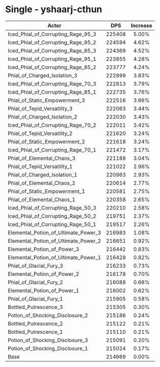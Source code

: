 # Single - yshaarj-cthun
| Actor | DPS | Increase |
|---|:---:|:---:|
|Iced_Phial_of_Corrupting_Rage_95_3|225408|5.00%|
|Iced_Phial_of_Corrupting_Rage_95_2|224594|4.62%|
|Iced_Phial_of_Corrupting_Rage_85_3|224369|4.52%|
|Iced_Phial_of_Corrupting_Rage_95_1|223855|4.28%|
|Iced_Phial_of_Corrupting_Rage_85_2|223777|4.24%|
|Phial_of_Charged_Isolation_3|222899|3.83%|
|Iced_Phial_of_Corrupting_Rage_70_3|222813|3.79%|
|Iced_Phial_of_Corrupting_Rage_85_1|222735|3.76%|
|Phial_of_Static_Empowerment_3|222516|3.66%|
|Phial_of_Tepid_Versatility_3|222063|3.44%|
|Phial_of_Charged_Isolation_2|222030|3.43%|
|Iced_Phial_of_Corrupting_Rage_70_2|222011|3.42%|
|Phial_of_Tepid_Versatility_2|221620|3.24%|
|Phial_of_Static_Empowerment_2|221618|3.24%|
|Iced_Phial_of_Corrupting_Rage_70_1|221472|3.17%|
|Phial_of_Elemental_Chaos_3|221188|3.04%|
|Phial_of_Tepid_Versatility_1|221022|2.96%|
|Phial_of_Charged_Isolation_1|220963|2.93%|
|Phial_of_Elemental_Chaos_2|220614|2.77%|
|Phial_of_Static_Empowerment_1|220581|2.75%|
|Phial_of_Elemental_Chaos_1|220358|2.65%|
|Iced_Phial_of_Corrupting_Rage_50_3|220210|2.58%|
|Iced_Phial_of_Corrupting_Rage_50_2|219751|2.37%|
|Iced_Phial_of_Corrupting_Rage_50_1|219517|2.26%|
|Elemental_Potion_of_Ultimate_Power_3|216983|1.08%|
|Elemental_Potion_of_Ultimate_Power_2|216651|0.92%|
|Elemental_Potion_of_Power_3|216442|0.83%|
|Elemental_Potion_of_Ultimate_Power_1|216428|0.82%|
|Phial_of_Glacial_Fury_3|216233|0.73%|
|Elemental_Potion_of_Power_2|216178|0.70%|
|Phial_of_Glacial_Fury_2|216088|0.66%|
|Elemental_Potion_of_Power_1|216002|0.62%|
|Phial_of_Glacial_Fury_1|215905|0.58%|
|Bottled_Putrescence_3|215305|0.30%|
|Potion_of_Shocking_Disclosure_2|215186|0.24%|
|Bottled_Putrescence_2|215122|0.21%|
|Bottled_Putrescence_1|215110|0.21%|
|Potion_of_Shocking_Disclosure_3|215091|0.20%|
|Potion_of_Shocking_Disclosure_1|215024|0.17%|
|Base|214669|0.00%|
